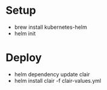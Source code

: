 # Setup
* brew install kubernetes-helm
* helm init

# Deploy
* helm dependency update clair
* helm install clair -f clair-values.yml

